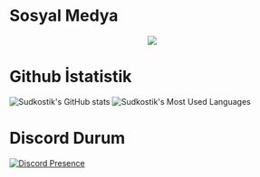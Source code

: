 # Sosyal Medya 

<p align="center">
    <a href="https://instagram.com/enesaktas.me" target"blank_"><img src="https://img.shields.io/badge/INSTAGRAM%20-DC3175.svg?&style=for-the-badge&logo=instagram&logoColor=white"></a>
</p>

# Github İstatistik

![Sudkostik's GitHub stats](https://github-readme-stats.vercel.app/api?username=MetaEnes&show_icons=true) 
![Sudkostik's Most Used Languages](https://github-readme-stats.vercel.app/api/top-langs/?username=MetaEnes)

# Discord Durum

[![Discord Presence](https://lanyard.cnrad.dev/api/799012176257482753)](https://discord.com/users/799012176257482753)
